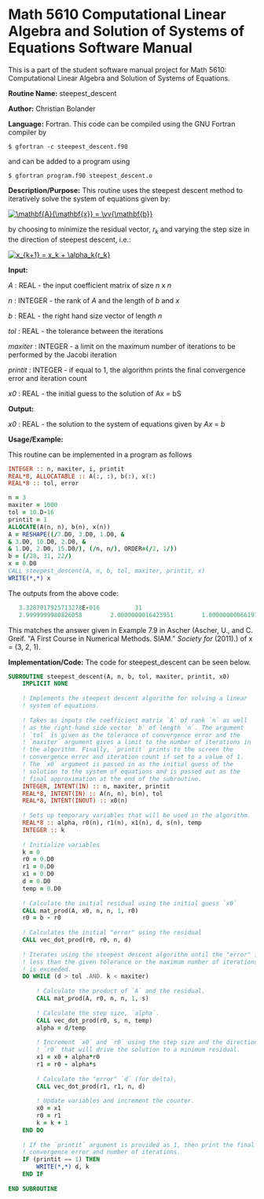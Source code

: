 # Math 5610 Computational Linear Algebra and Solution of Systems of Equations Software Manual

This is a part of the student software manual project for Math 5610: Computational Linear Algebra and Solution of Systems of Equations. 

**Routine Name:**           steepest_descent

**Author:** Christian Bolander

**Language:** Fortran. This code can be compiled using the GNU Fortran compiler by

```$ gfortran -c steepest_descent.f90```

and can be added to a program using

```$ gfortran program.f90 steepest_descent.o ``` 

**Description/Purpose:** This routine uses the steepest descent method to iteratively solve the system of equations given by:

<a href="https://www.codecogs.com/eqnedit.php?latex=\mathbf{A}{\mathbf{x}}&space;=&space;\vv{\mathbf{b}}" target="_blank"><img src="https://latex.codecogs.com/gif.latex?\mathbf{A}{\mathbf{x}}&space;=&space;\vv{\mathbf{b}}" title="\mathbf{A}{\mathbf{x}} = \vv{\mathbf{b}}" /></a>

by choosing to minimize the residual vector, *r<sub>k</sub>* and varying the step size in the direction of steepest descent, i.e.:

<a href="https://www.codecogs.com/eqnedit.php?latex=x_{k&plus;1}&space;=&space;x_k&space;&plus;&space;\alpha_k{r_k}" target="_blank"><img src="https://latex.codecogs.com/gif.latex?x_{k&plus;1}&space;=&space;x_k&space;&plus;&space;\alpha_k{r_k}" title="x_{k+1} = x_k + \alpha_k{r_k}" /></a>

**Input:** 

*A* : REAL - the input coefficient matrix of size *n* x *n*

*n* : INTEGER - the rank of *A* and the length of *b* and *x*

*b* : REAL - the right hand size vector of length *n*

*tol* : REAL - the tolerance between the iterations

*maxiter* : INTEGER - a limit on the maximum number of iterations to be performed by the Jacobi iteration

*printit* : INTEGER - if equal to 1, the algorithm prints the final convergence error and iteration count

*x0* : REAL - the initial guess to the solution of Ax = bS

**Output:** 

*x0* : REAL - the solution to the system of equations given by *Ax* = *b*

**Usage/Example:**

This routine can be implemented in a program as follows

```fortran
INTEGER :: n, maxiter, i, printit
REAL*8, ALLOCATABLE :: A(:, :), b(:), x(:)
REAL*8 :: tol, error

n = 3
maxiter = 1000
tol = 10.D-16
printit = 1
ALLOCATE(A(n, n), b(n), x(n))
A = RESHAPE((/7.D0, 3.D0, 1.D0, &
& 3.D0, 10.D0, 2.D0, &
& 1.D0, 2.D0, 15.D0/), (/n, n/), ORDER=(/2, 1/))
b = (/28, 31, 22/)
x = 0.D0
CALL steepest_descent(A, n, b, tol, maxiter, printit, x)
WRITE(*,*) x
```

The outputs from the above code:

```fortran
   3.3287017925713278E-016          31
   2.9999999980826058        2.0000000016423951        1.0000000006619756  
```

This matches the answer given in Example 7.9 in Ascher (Ascher, U., and C. Greif. "A First Course in Numerical Methods. SIAM." *Society for* (2011).) of x = (3, 2, 1).

**Implementation/Code:** The code for steepest_descent can be seen below.

```fortran
SUBROUTINE steepest_descent(A, n, b, tol, maxiter, printit, x0)
	IMPLICIT NONE
	
	! Implements the steepest descent algorithm for solving a linear
	! system of equations.
	
	! Takes as inputs the coefficient matrix `A` of rank `n` as well
	! as the right-hand side vector `b` of length `n`. The argument
	! `tol` is given as the tolerance of convergence error and the
	! `maxiter` argument gives a limit to the number of iterations in
	! the algorithm. Finally, `printit` prints to the screen the
	! convergence error and iteration count if set to a value of 1.
	! The `x0` argument is passed in as the initial guess of the
	! solution to the system of equations and is passed out as the
	! final approximation at the end of the subroutine.
	INTEGER, INTENT(IN) :: n, maxiter, printit
	REAL*8, INTENT(IN) :: A(n, n), b(n), tol
	REAL*8, INTENT(INOUT) :: x0(n)
	
	! Sets up temporary variables that will be used in the algorithm.
	REAL*8 :: alpha, r0(n), r1(n), x1(n), d, s(n), temp
	INTEGER :: k
	
	! Initialize variables
	k = 0
	r0 = 0.D0
	r1 = 0.D0
	x1 = 0.D0
	d = 0.D0
	temp = 0.D0
	
	! Calculate the initial residual using the initial guess `x0`
	CALL mat_prod(A, x0, n, n, 1, r0)
	r0 = b - r0
	
	! Calculates the initial "error" using the residual
	CALL vec_dot_prod(r0, r0, n, d)
	
	! Iterates using the steepest descent algorithm until the "error" is
	! less than the given tolerance or the maximum number of iterations
	! is exceeded.
	DO WHILE (d > tol .AND. k < maxiter)
	
		! Calculate the product of `A` and the residual.
		CALL mat_prod(A, r0, n, n, 1, s)
		
		! Calculate the step size, `alpha`.
		CALL vec_dot_prod(r0, s, n, temp)
		alpha = d/temp
		
		! Increment `x0` and `r0` using the step size and the direction
		! `r0` that will drive the solution to a minimum residual.
		x1 = x0 + alpha*r0
		r1 = r0 - alpha*s
		
		! Calculate the "error" `d` (for delta).
		CALL vec_dot_prod(r1, r1, n, d)
		
		! Update variables and increment the counter.
		x0 = x1
		r0 = r1
		k = k + 1
	END DO
	
	! If the `printit` argument is provided as 1, then print the final
	! convergence error and number of iterations.
	IF (printit == 1) THEN
		WRITE(*,*) d, k
	END IF
	
END SUBROUTINE
```
